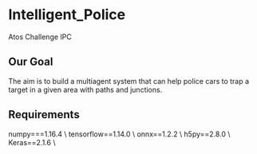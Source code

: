 # Intelligent_Police
Atos Challenge IPC
## Our Goal
The aim is to build a multiagent system that can help police cars to trap a target in a given area with paths and junctions.
## Requirements
numpy===1.16.4 \\
tensorflow==1.14.0 \\
onnx==1.2.2 \\
h5py==2.8.0 \\
Keras==2.1.6 \\
